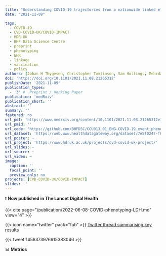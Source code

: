 ```yaml
---
title: "Understanding COVID-19 trajectories from a nationwide linked electronic health record cohort of 56 million people: phenotypes, severity, waves & vaccination"
date: "2021-11-09"

tags:
  - COVID-19
  - CVD-COVID-UK/COVID-IMPACT
  - HDR-UK
  - BHF Data Science Centre
  - preprint
  - phenotyping
  - EHR
  - linkage
  - vaccination
  - policy
authors: [Johan H Thygesen, Christopher Tomlinson, Sam Hollings, Mehrdad Mizani, Alex Handy, Ashley Akbari, Amitava Banerjee, Jennifer Cooper, Alvina Lai, Ken Li, Bilal Mateen, Naveed Sattar, Reecha Sofat, Ana Torralbo, Honghan Wu, Angela Wood, Jonathan A C Sterne, Christina Pagel, William Whiteley, Cathie Sudlow, Harry Hemingway, Spiros Denaxas, on behalf of the CVD-COVID-UK Consortium]
doi: 'https://doi.org/10.1101/2021.11.08.21265312'
publishDate: '2021-11-09'
publication_types:
  - '3' #  Preprint / Working Paper
publication: 'medRxiv'
publication_short: ''
abstract: ''
summary: ''
featured: no
url_pdf: 'https://www.medrxiv.org/content/10.1101/2021.11.08.21265312v1.full.pdf'
url_pmid: ''
url_code: 'https://github.com/BHFDSC/CCU013_01_ENG-COVID-19_event_phenotyping'
url_dataset: 'https://web.www.healthdatagateway.org/dataset/7e5f0247-f033-4f98-aed3-3d7422b9dc6d'
url_poster: ~
url_project: 'https://www.hdruk.ac.uk/projects/cvd-covid-uk-project/'
url_slides: ~
url_source: ~
url_video: ~
image:
  caption: ''
  focal_point: ''
  preview_only: no
projects: [CVD-COVID-UK/COVID-IMPACT]
slides: ''
---
```


❗ **Now published in The Lancet Digital Health**  

{{< cite page="/publication/2022-06-08-COVID-phenotyping-LDH.md" view="4" >}}

{{< icon name="twitter" pack="fab" >}} [Twitter thread summarising key results](https://twitter.com/tomlincr/status/1458373976615383046)  

{{< tweet 1458373976615383046 >}}
  
📊 **Metrics**  
<script type="text/javascript" src="//cdn.plu.mx/widget-details.js"></script>
<a href="https://plu.mx/plum/a/?doi=10.1101/2021.11.08.21265312" class="plumx-details" data-site="plum" data-hide-when-empty="true"></a>

<script type='text/javascript' src='https://d1bxh8uas1mnw7.cloudfront.net/assets/embed.js'></script>
<div data-badge-details="right" data-badge-type="medium-donut" data-doi="10.1101/2021.11.08.21265312" data-hide-no-mentions="true" class="altmetric-embed"></div>

<span class="__dimensions_badge_embed__" data-doi="10.1101/2021.11.08.21265312" data-hide-zero-citations="true" data-legend="always"></span><script async src="https://badge.dimensions.ai/badge.js" charset="utf-8"></script>